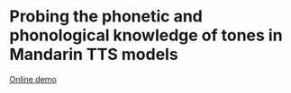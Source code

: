 # Probing the phonetic and phonological knowledge of tones in Mandarin TTS models

[Online demo](https://lingjzhu.github.io/TTS_and_Tone_demo/)
